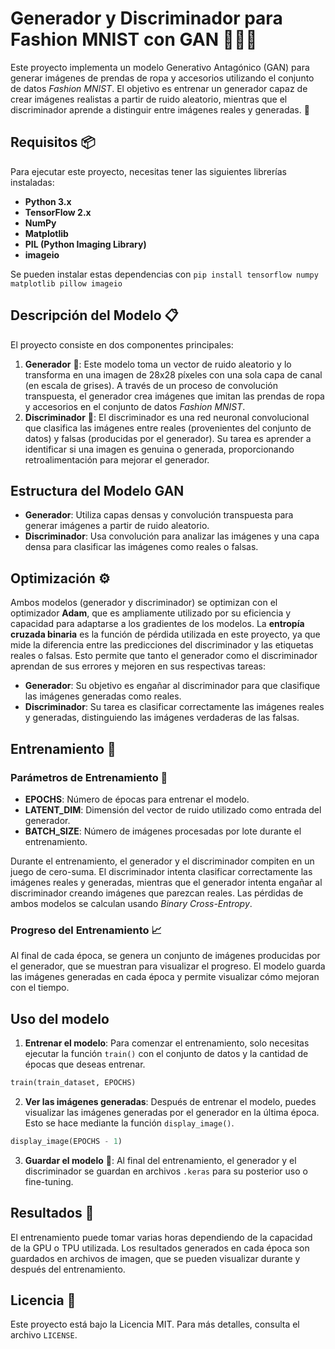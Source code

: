 # Generador y Discriminador para Fashion MNIST con GAN 👗👚👟

Este proyecto implementa un modelo Generativo Antagónico (GAN) para generar imágenes de prendas de ropa y accesorios utilizando el conjunto de datos *Fashion MNIST*. El objetivo es entrenar un generador capaz de crear imágenes realistas a partir de ruido aleatorio, mientras que el discriminador aprende a distinguir entre imágenes reales y generadas. 🤖

## Requisitos 📦
Para ejecutar este proyecto, necesitas tener las siguientes librerías instaladas:
- **Python 3.x**
- **TensorFlow 2.x**
- **NumPy**
- **Matplotlib**
- **PIL (Python Imaging Library)**
- **imageio**

Se pueden instalar estas dependencias con `pip install tensorflow numpy matplotlib pillow imageio`

## Descripción del Modelo 📋
El proyecto consiste en dos componentes principales:
1. **Generador** 🎨: Este modelo toma un vector de ruido aleatorio y lo transforma en una imagen de 28x28 píxeles con una sola capa de canal (en escala de grises). A través de un proceso de convolución transpuesta, el generador crea imágenes que imitan las prendas de ropa y accesorios en el conjunto de datos *Fashion MNIST*.
2. **Discriminador** 🧐: El discriminador es una red neuronal convolucional que clasifica las imágenes entre reales (provenientes del conjunto de datos) y falsas (producidas por el generador). Su tarea es aprender a identificar si una imagen es genuina o generada, proporcionando retroalimentación para mejorar el generador.

## Estructura del Modelo GAN
- **Generador**: Utiliza capas densas y convolución transpuesta para generar imágenes a partir de ruido aleatorio.
- **Discriminador**: Usa convolución para analizar las imágenes y una capa densa para clasificar las imágenes como reales o falsas.

## Optimización ⚙️
Ambos modelos (generador y discriminador) se optimizan con el optimizador **Adam**, que es ampliamente utilizado por su eficiencia y capacidad para adaptarse a los gradientes de los modelos. La **entropía cruzada binaria** es la función de pérdida utilizada en este proyecto, ya que mide la diferencia entre las predicciones del discriminador y las etiquetas reales o falsas. Esto permite que tanto el generador como el discriminador aprendan de sus errores y mejoren en sus respectivas tareas:
- **Generador**: Su objetivo es engañar al discriminador para que clasifique las imágenes generadas como reales.
- **Discriminador**: Su tarea es clasificar correctamente las imágenes reales y generadas, distinguiendo las imágenes verdaderas de las falsas.

## Entrenamiento 🚀
### Parámetros de Entrenamiento 🔧
- **EPOCHS**: Número de épocas para entrenar el modelo.
- **LATENT_DIM**: Dimensión del vector de ruido utilizado como entrada del generador.
- **BATCH_SIZE**: Número de imágenes procesadas por lote durante el entrenamiento.

Durante el entrenamiento, el generador y el discriminador compiten en un juego de cero-suma. El discriminador intenta clasificar correctamente las imágenes reales y generadas, mientras que el generador intenta engañar al discriminador creando imágenes que parezcan reales. Las pérdidas de ambos modelos se calculan usando *Binary Cross-Entropy*.

### Progreso del Entrenamiento 📈
Al final de cada época, se genera un conjunto de imágenes producidas por el generador, que se muestran para visualizar el progreso. El modelo guarda las imágenes generadas en cada época y permite visualizar cómo mejoran con el tiempo.


## Uso del modelo
1. **Entrenar el modelo**: Para comenzar el entrenamiento, solo necesitas ejecutar la función `train()` con el conjunto de datos y la cantidad de épocas que deseas entrenar.
```python
train(train_dataset, EPOCHS)
```
2. **Ver las imágenes generadas**: Después de entrenar el modelo, puedes visualizar las imágenes generadas por el generador en la última época. Esto se hace mediante la función `display_image()`.
```python
display_image(EPOCHS - 1)
```
3. **Guardar el modelo** 💾: Al final del entrenamiento, el generador y el discriminador se guardan en archivos `.keras` para su posterior uso o fine-tuning.

## Resultados 📸
El entrenamiento puede tomar varias horas dependiendo de la capacidad de la GPU o TPU utilizada. Los resultados generados en cada época son guardados en archivos de imagen, que se pueden visualizar durante y después del entrenamiento.

## Licencia 📜
Este proyecto está bajo la Licencia MIT. Para más detalles, consulta el archivo `LICENSE`.

